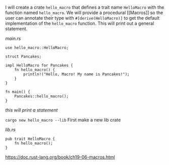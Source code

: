 I will create a crate `hello_macro` that defines a trait name `HelloMacro` with the function named `hello_macro`. We will provide a procedural [[Macros]] so the user can annotate their type with `#[derive(HelloMacro)]` to get the default implementation of the `hello_macro` function. This will print out a general statement.

*main.rs*
```
use hello_macro::HelloMacro;

struct Pancakes;

impl HelloMacro for Pancakes {
    fn hello_macro() {
        println!("Hello, Macro! My name is Pancakes!");
    }
}

fn main() {
    Pancakes::hello_macro();
}
```
*this will print a statement*

`cargo new hello_macro --lib` First make a new lib crate

*lib.rs*
```
pub trait HelloMacro {
    fn hello_macro();
}
```
https://doc.rust-lang.org/book/ch19-06-macros.html